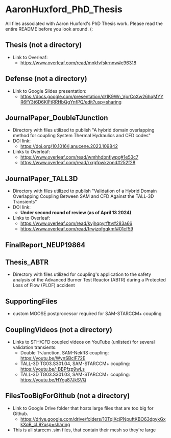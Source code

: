 # AaronHuxford_PhD_Thesis
All files associated with Aaron Huxford's PhD Thesis work. Please read the entire README before you look around. (:

## Thesis (not a directory)
- Link to Overleaf:
  - https://www.overleaf.com/read/mnkfvfskrnnw#c96318

## Defense (not a directory)
- Link to Google Slides presentation:
  - https://docs.google.com/presentation/d/1K9Wn_VprCoXw26hqMYYR6fY3t6D6KlFtRRHbQgYnfPQ/edit?usp=sharing

## JournalPaper_DoubleTJunction
- Directory with files utilized to publish "A hybrid domain overlapping method for coupling System Thermal Hydraulics and CFD codes"
- DOI link:
  - https://doi.org/10.1016/j.anucene.2023.109842
- Links to Overleaf:
  - https://www.overleaf.com/read/wmhhdbnfjwpg#1e53c7
  - https://www.overleaf.com/read/rxrgfpwkzpnd#252f28

## JournalPaper_TALL3D
- Directory with files utilized to publish "Validation of a Hybrid Domain Overlapping Coupling Between SAM and CFD Against the TALL-3D Transients"
- DOI link:
  - **Under second round of review (as of April 13 2024)**
- Links to Overleaf:
  - https://www.overleaf.com/read/kvjhqpyrfftv#283a66
  - https://www.overleaf.com/read/frwjzpfgqkmf#01cf59

## FinalReport_NEUP19864

## Thesis_ABTR
- Directory with files utilized for coupling's application to the safety analysis of the Advanced Burner Test Reactor (ABTR) during a Protected Loss of Flow (PLOF) accident

## SupportingFiles
- custom MOOSE postprocessor required for SAM-STARCCM+ coupling

## CouplingVideos (not a directory)
- Links to STH/CFD coupled videos on YouTube (unlisted) for several validation transients:
  - Double T-Junction, SAM-NekRS coupling: https://youtu.be/WynSBclF72E
  - TALL-3D TG03.S301.04, SAM-STARCCM+ coupling: https://youtu.be/-BBPfzp9wLs
  - TALL-3D TG03.S301.03, SAM-STARCCM+ coupling: https://youtu.be/HYga87JkSVQ

## FilesTooBigForGithub (not a directory)
- Link to Google Drive folder that hosts large files that are too big for Github.
  - https://drive.google.com/drive/folders/10TqiXcjPNpuftKBO63dpykGxkXoB_cL9?usp=sharing
- This is all starccm .sim files, that contain their mesh so they're large

